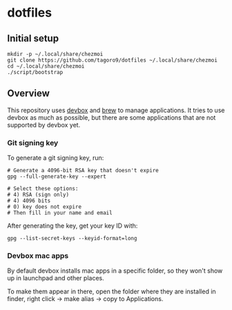 # dotfiles

## Initial setup

```shell
mkdir -p ~/.local/share/chezmoi
git clone https://github.com/tagoro9/dotfiles ~/.local/share/chezmoi
cd ~/.local/share/chezmoi
./script/bootstrap
```

## Overview

This repository uses [devbox](https://www.jetify.com/devbox) and [brew](https://brew.sh/) to manage applications. It tries to use devbox
as much as possible, but there are some applications that are not supported by devbox yet.

### Git signing key

To generate a git signing key, run:

```shell
# Generate a 4096-bit RSA key that doesn't expire
gpg --full-generate-key --expert

# Select these options:
# 4) RSA (sign only)
# 4) 4096 bits
# 0) key does not expire
# Then fill in your name and email
```

After generating the key, get your key ID with:

```shell
gpg --list-secret-keys --keyid-format=long
```

### Devbox mac apps

By default devbox installs mac apps in a specific folder, so they won't show up in launchpad and other places.

To make them appear in there, open the folder where they are installed
in finder, right click -> make alias -> copy to Applications.
